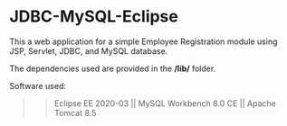 # JDBC-MySQL-Eclipse
This a web application for a simple Employee Registration module using JSP, Servlet, JDBC, and MySQL database.  

The dependencies used are provided in the **/lib/** folder.

Software used:
>> Eclipse EE 2020-03 ||
>> MySQL Workbench 8.0 CE ||
>> Apache Tomcat 8.5
